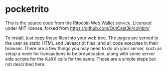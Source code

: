 # pocketrito

This is the source code from the Ritocoin Web Wallet service. Licensed under MIT license, forked from https://github.com/OutCast3k/coinbin/

To install, just copy these files into your web tree. The pages are served to the user as static HTML and Javascript files, and all code executes in their browser. There are a few things you may need to do on your server, such as setup a node for transactions to be broadcasted, along with some server side scripts for the AJAX calls for the same. Those are a simple steps but not described here.

